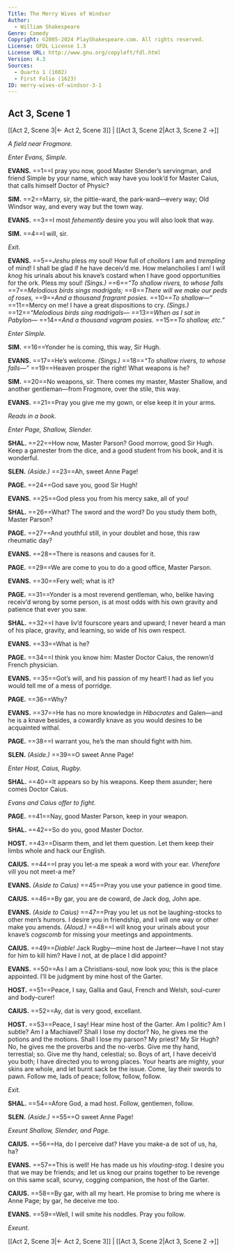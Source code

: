 ```yaml
---
Title: The Merry Wives of Windsor
Author: 
  - William Shakespeare
Genre: Comedy
Copyright: ©2005-2024 PlayShakespeare.com. All rights reserved.
License: GFDL License 1.3
License URL: http://www.gnu.org/copyleft/fdl.html
Version: 4.3
Sources:
  - Quarto 1 (1602)
  - First Folio (1623)
ID: merry-wives-of-windsor-3-1
---
```


## Act 3, Scene 1
[[Act 2, Scene 3|← Act 2, Scene 3]] | [[Act 3, Scene 2|Act 3, Scene 2 →]]

*A field near Frogmore.*

*Enter Evans, Simple.*

**EVANS.**
==1==I pray you now, good Master Slender’s servingman, and friend Simple by your name, which way have you look’d for Master Caius, that calls himself Doctor of Physic?

**SIM.**
==2==Marry, sir, the pittie-ward, the park-ward—every way; Old Windsor way, and every way but the town way.

**EVANS.**
==3==I most *fehemently* desire you you will also look that way.

**SIM.**
==4==I will, sir.

*Exit.*

**EVANS.**
==5==*Jeshu* pless my soul! How full of *chollors* I am and *trempling* of mind! I shall be glad if he have deceiv’d me. How melancholies I am! I will *knog* his urinals about his knave’s costard when I have good opportunities for the ork. Pless my soul!
*(Sings.)*
==6==*“To shallow rivers, to whose falls*
==7==*Melodious birds sings madrigals;*
==8==*There will we make our peds of roses,*
==9==*And a thousand fragrant posies.*
==10==*To shallow—”*
==11==Mercy on me! I have a great dispositions to cry.
*(Sings.)*
==12==*“Melodious birds sing madrigals⁠—*
==13==*When as I sat in Pabylon⁠—*
==14==*And a thousand vagram posies.*
==15==*To shallow, etc.”*

*Enter Simple.*

**SIM.**
==16==Yonder he is coming, this way, Sir Hugh.

**EVANS.**
==17==He’s welcome.
*(Sings.)*
==18==*“To shallow rivers, to whose falls—”*
==19==Heaven prosper the right! What weapons is he?

**SIM.**
==20==No weapons, sir. There comes my master, Master Shallow, and another gentleman—from Frogmore, over the stile, this way.

**EVANS.**
==21==Pray you give me my gown, or else keep it in your arms.

*Reads in a book.*

*Enter Page, Shallow, Slender.*

**SHAL.**
==22==How now, Master Parson? Good morrow, good Sir Hugh. Keep a gamester from the dice, and a good student from his book, and it is wonderful.

**SLEN.**
*(Aside.)*
==23==Ah, sweet Anne Page!

**PAGE.**
==24==God save you, good Sir Hugh!

**EVANS.**
==25==God pless you from his mercy sake, all of you!

**SHAL.**
==26==What? The sword and the word? Do you study them both, Master Parson?

**PAGE.**
==27==And youthful still, in your doublet and hose, this raw rheumatic day?

**EVANS.**
==28==There is reasons and causes for it.

**PAGE.**
==29==We are come to you to do a good office, Master Parson.

**EVANS.**
==30==Fery well; what is it?

**PAGE.**
==31==Yonder is a most reverend gentleman, who, belike having receiv’d wrong by some person, is at most odds with his own gravity and patience that ever you saw.

**SHAL.**
==32==I have liv’d fourscore years and upward; I never heard a man of his place, gravity, and learning, so wide of his own respect.

**EVANS.**
==33==What is he?

**PAGE.**
==34==I think you know him: Master Doctor Caius, the renown’d French physician.

**EVANS.**
==35==Got’s will, and his passion of my heart! I had as lief you would tell me of a mess of porridge.

**PAGE.**
==36==Why?

**EVANS.**
==37==He has no more knowledge in *Hibocrates* and Galen—and he is a knave besides, a cowardly knave as you would desires to be acquainted withal.

**PAGE.**
==38==I warrant you, he’s the man should fight with him.

**SLEN.**
*(Aside.)*
==39==O sweet Anne Page!

*Enter Host, Caius, Rugby.*

**SHAL.**
==40==It appears so by his weapons. Keep them asunder; here comes Doctor Caius.

*Evans and Caius offer to fight.*

**PAGE.**
==41==Nay, good Master Parson, keep in your weapon.

**SHAL.**
==42==So do you, good Master Doctor.

**HOST.**
==43==Disarm them, and let them question. Let them keep their limbs whole and hack our English.

**CAIUS.**
==44==I pray you let-a me speak a word with your ear. *Vherefore* vill you not meet-a me?

**EVANS.**
*(Aside to Caius)*
==45==Pray you use your patience in good time.

**CAIUS.**
==46==By gar, you are de coward, de Jack dog, John ape.

**EVANS.**
*(Aside to Caius)*
==47==Pray you let us not be laughing-stocks to other men’s humors. I desire you in friendship, and I will one way or other make you amends.
*(Aloud.)*
==48==I will knog your urinals about your knave’s *cogscomb* for missing your meetings and appointments.

**CAIUS.**
==49==*Diable!* Jack Rugby—mine host de Jarteer—have I not stay for him to kill him? Have I not, at de place I did appoint?

**EVANS.**
==50==As I am a Christians-soul, now look you; this is the place appointed. I’ll be judgment by mine host of the Garter.

**HOST.**
==51==Peace, I say, Gallia and Gaul, French and Welsh, soul-curer and body-curer!

**CAIUS.**
==52==Ay, dat is very good, excellant.

**HOST.**
==53==Peace, I say! Hear mine host of the Garter. Am I politic? Am I subtle? Am I a Machiavel? Shall I lose my doctor? No, he gives me the potions and the motions. Shall I lose my parson? My priest? My Sir Hugh? No, he gives me the proverbs and the no-verbs. Give me thy hand, terrestial; so. Give me thy hand, celestial; so. Boys of art, I have deceiv’d you both; I have directed you to wrong places. Your hearts are mighty, your skins are whole, and let burnt sack be the issue. Come, lay their swords to pawn. Follow me, lads of peace; follow, follow, follow.

*Exit.*

**SHAL.**
==54==Afore God, a mad host. Follow, gentlemen, follow.

**SLEN.**
*(Aside.)*
==55==O sweet Anne Page!

*Exeunt Shallow, Slender, and Page.*

**CAIUS.**
==56==Ha, do I perceive dat? Have you make-a de sot of us, ha, ha?

**EVANS.**
==57==This is well! He has made us his *vlouting-stog*. I desire you that we may be friends; and let us knog our prains together to be revenge on this same scall, scurvy, cogging companion, the host of the Garter.

**CAIUS.**
==58==By gar, with all my heart. He promise to bring me where is Anne Page; by gar, he deceive me too.

**EVANS.**
==59==Well, I will smite his noddles. Pray you follow.

*Exeunt.*

[[Act 2, Scene 3|← Act 2, Scene 3]] | [[Act 3, Scene 2|Act 3, Scene 2 →]]